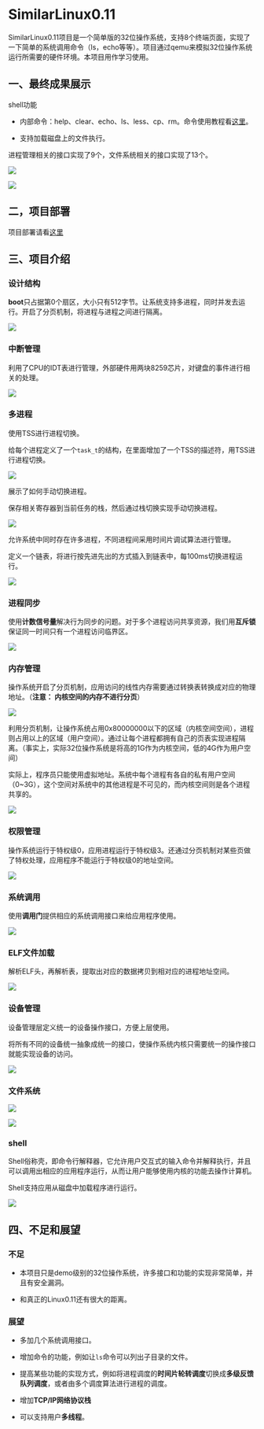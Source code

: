 # SimilarLinux0.11

SimilarLinux0.11项目是一个简单版的32位操作系统，支持8个终端页面，实现了一下简单的系统调用命令（ls，echo等等）。项目通过qemu来模拟32位操作系统运行所需要的硬件环境。本项目用作学习使用。

## 一、最终成果展示

shell功能

- 内部命令：help、clear、echo、ls、less、cp、rm。命令使用教程看[这里](./command.md)。

- 支持加载磁盘上的文件执行。

进程管理相关的接口实现了9个，文件系统相关的接口实现了13个。

![](https://img.ricemoon.cn/images/9e7796e75d0ff58348d6825ed7376517.zhongduan.webp)



![](https://img.ricemoon.cn/images/49db39c594fb3aa1f2b403a63b3a50fb.ls.webp)

## 二，项目部署

项目部署请看[这里](./deploy.md)

## 三、项目介绍

### 设计结构

**boot**只占据第0个扇区，大小只有512字节。让系统支持多进程，同时并发去运行。开启了分页机制，将进程与进程之间进行隔离。 

![](https://img.ricemoon.cn/images/6d3f155d1b977391d593fb0a5a4a00ca.%C3%A6%C2%93%C2%8D%C3%A4%C2%BD%C2%9C%C3%A7%C2%B3%C2%BB%C3%A7%C2%BB%C2%9F%C3%A8%C2%AE%C2%BE%C3%A8%C2%AE%C2%A1%C3%A7%C2%BB%C2%93%C3%A6%C2%9E%C2%84.webp)

### 中断管理

利用了CPU的IDT表进行管理，外部硬件用两块8259芯片，对键盘的事件进行相关的处理。

![](https://img.ricemoon.cn/images/aab8752c12cd841c11d0979eb3b1a1b1.%C3%A4%C2%B8%C2%AD%C3%A6%C2%96%C2%AD%C3%A7%C2%AE%C2%A1%C3%A7%C2%90%C2%86.webp)

### 多进程

使用TSS进行进程切换。

给每个进程定义了一个``task_t``的结构，在里面增加了一个TSS的描述符，用TSS进行进程切换。

![](https://img.ricemoon.cn/images/9082f9dba9c229058a93b90c67a00be7.%C3%A4%C2%BD%C2%BF%C3%A7%C2%94%C2%A8TSS%C3%A8%C2%BF%C2%9B%C3%A7%C2%A8%C2%8B%C3%A5%C2%88%C2%87%C3%A6%C2%8D%C2%A2.webp)

展示了如何手动切换进程。

保存相关寄存器到当前任务的栈，然后通过栈切换实现手动切换进程。

![](https://img.ricemoon.cn/images/b1c6ced71f84b2f34f978d38451ca5a7.%C3%A5%C2%A4%C2%9A%C3%A8%C2%BF%C2%9B%C3%A7%C2%A8%C2%8B1.webp)

允许系统中同时存在许多进程，不同进程间采用时间片调试算法进行管理。

定义一个链表，将进行按先进先出的方式插入到链表中，每100ms切换进程运行。

![](https://img.ricemoon.cn/images/e1950b185c3cd3b84baaea643f46866a.%C3%A5%C2%A4%C2%9A%C3%A8%C2%BF%C2%9B%C3%A7%C2%A8%C2%8B2.webp)

### 进程同步

使用**计数信号量**解决行为同步的问题。对于多个进程访问共享资源，我们用**互斥锁**保证同一时间只有一个进程访问临界区。

![](https://img.ricemoon.cn/images/b43301565be3e313fbd86d6c2b983d5f.%C3%A8%C2%BF%C2%9B%C3%A7%C2%A8%C2%8B%C3%A5%C2%90%C2%8C%C3%A6%C2%AD%C2%A5.webp)

### 内存管理

操作系统开启了分页机制，应用访问的线性内存需要通过转换表转换成对应的物理地址。（**注意： 内核空间的内存不进行分页**）

![](https://img.ricemoon.cn/images/daaaaf4c4950b20397a34c01e7542274.%C3%A5%C2%86%C2%85%C3%A5%C2%AD%C2%98%C3%A7%C2%AE%C2%A1%C3%A7%C2%90%C2%862.webp)

利用分页机制，让操作系统占用0x80000000以下的区域（内核空间空间），进程则占用以上的区域（用户空间）。通过让每个进程都拥有自己的页表实现进程隔离。（事实上，实际32位操作系统是将高的1G作为内核空间，低的4G作为用户空间）

实际上，程序员只能使用虚拟地址。系统中每个进程有各自的私有用户空间（0~3G），这个空间对系统中的其他进程是不可见的，而内核空间则是各个进程共享的。

![](https://img.ricemoon.cn/images/68f15e9688c2d4f6881ebb0c9dca0429.%C3%A5%C2%86%C2%85%C3%A5%C2%AD%C2%98%C3%A7%C2%AE%C2%A1%C3%A7%C2%90%C2%861.webp)

### 权限管理

操作系统运行于特权级0，应用进程运行于特权级3。还通过分页机制对某些页做了特权处理，应用程序不能运行于特权级0的地址空间。

![](https://img.ricemoon.cn/images/1f6dff30d73770625ea4d08e5a59bda9.%C3%A6%C2%9D%C2%83%C3%A9%C2%99%C2%90%C3%A7%C2%AE%C2%A1%C3%A7%C2%90%C2%86.webp)

### 系统调用

使用**调用门**提供相应的系统调用接口来给应用程序使用。

![](https://img.ricemoon.cn/images/0f42cc2a3230f33367ac2bdb21c6c1e0.%C3%A7%C2%B3%C2%BB%C3%A7%C2%BB%C2%9F%C3%A8%C2%B0%C2%83%C3%A7%C2%94%C2%A8.webp)

### ELF文件加载

解析ELF头，再解析表，提取出对应的数据拷贝到相对应的进程地址空间。

![](https://img.ricemoon.cn/images/2c85647c2ccd22aa28d453c947770b09.ELF%C3%A6%C2%96%C2%87%C3%A4%C2%BB%C2%B6%C3%A5%C2%8A%C2%A0%C3%A8%C2%BD%C2%BD.webp)

### 设备管理

设备管理层定义统一的设备操作接口，方便上层使用。

将所有不同的设备统一抽象成统一的接口，使操作系统内核只需要统一的操作接口就能实现设备的访问。

![](https://img.ricemoon.cn/images/08683786206822fc6e0d2c757b5d530b.%C3%A8%C2%AE%C2%BE%C3%A5%C2%A4%C2%87%C3%A7%C2%AE%C2%A1%C3%A7%C2%90%C2%86.drawio.webp)

### 文件系统

![](https://img.ricemoon.cn/images/c80975b895df70762e5c02e1cfdc03b8.%C3%A6%C2%96%C2%87%C3%A4%C2%BB%C2%B6%C3%A7%C2%B3%C2%BB%C3%A7%C2%BB%C2%9F1.webp)

![](https://img.ricemoon.cn/images/9ccc6492d59a6c1e1913cd95f62c5644.%C3%A6%C2%96%C2%87%C3%A4%C2%BB%C2%B6%C3%A7%C2%B3%C2%BB%C3%A7%C2%BB%C2%9F2.webp)

### shell

Shell俗称壳，即命令行解释器，它允许用户交互式的输入命令并解释执行，并且可以调用出相应的应用程序运行，从而让用户能够使用内核的功能去操作计算机。

Shell支持应用从磁盘中加载程序进行运行。

![](https://img.ricemoon.cn/images/064b2ee40da454253d6630ac0f0db9b6.shell.webp)

## 四、不足和展望

### 不足

- 本项目只是demo级别的32位操作系统，许多接口和功能的实现非常简单，并且有安全漏洞。

- 和真正的Linux0.11还有很大的距离。

### 展望

- 多加几个系统调用接口。
- 增加命令的功能，例如让``ls``命令可以列出子目录的文件。
- 提高某些功能的实现方式，例如将进程调度的**时间片轮转调度**切换成**多级反馈队列调度**，或者由多个调度算法进行进程的调度。

- 增加**TCP/IP网络协议栈**
- 可以支持用户**多线程**。